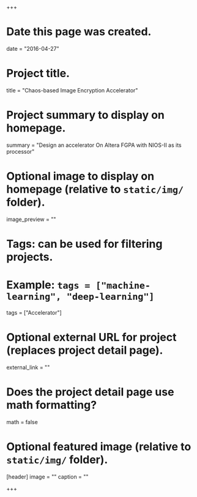 +++
# Date this page was created.
date = "2016-04-27"

# Project title.
title = "Chaos-based Image Encryption Accelerator"

# Project summary to display on homepage.
summary = "Design an accelerator On Altera FGPA with NIOS-II as its processor"

# Optional image to display on homepage (relative to `static/img/` folder).
image_preview = ""

# Tags: can be used for filtering projects.
# Example: `tags = ["machine-learning", "deep-learning"]`
tags = ["Accelerator"]

# Optional external URL for project (replaces project detail page).
external_link = ""

# Does the project detail page use math formatting?
math = false

# Optional featured image (relative to `static/img/` folder).
[header]
image = ""
caption = ""

+++
